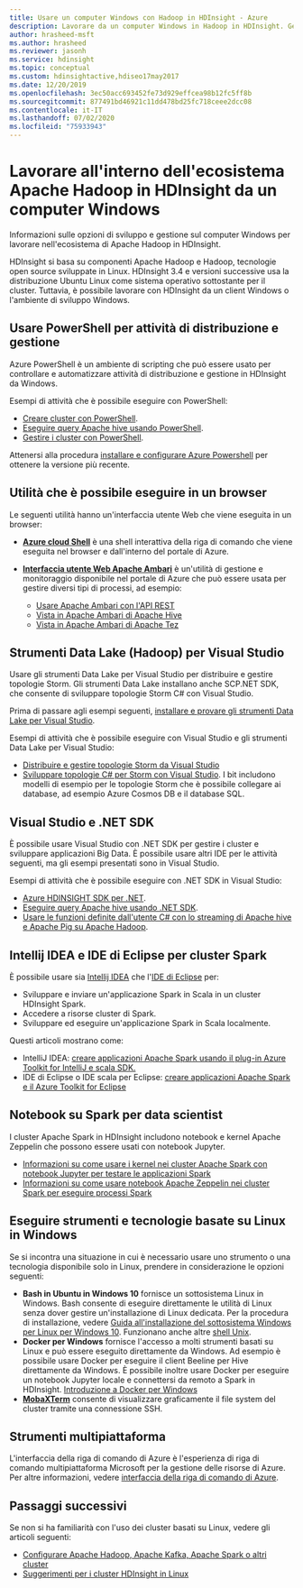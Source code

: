 ```yaml
---
title: Usare un computer Windows con Hadoop in HDInsight - Azure
description: Lavorare da un computer Windows in Hadoop in HDInsight. Gestire ed eseguire query sui cluster con gli strumenti di PowerShell, Visual Studio e Linux. Sviluppare soluzioni Big Data con .NET.
author: hrasheed-msft
ms.author: hrasheed
ms.reviewer: jasonh
ms.service: hdinsight
ms.topic: conceptual
ms.custom: hdinsightactive,hdiseo17may2017
ms.date: 12/20/2019
ms.openlocfilehash: 3ec50acc693452fe73d929effcea98b12fc5ff8b
ms.sourcegitcommit: 877491bd46921c11dd478bd25fc718ceee2dcc08
ms.contentlocale: it-IT
ms.lasthandoff: 07/02/2020
ms.locfileid: "75933943"
---
```

# <a name="work-in-the-apache-hadoop-ecosystem-on-hdinsight-from-a-windows-pc"></a>Lavorare all'interno dell'ecosistema Apache Hadoop in HDInsight da un computer Windows

Informazioni sulle opzioni di sviluppo e gestione sul computer Windows per lavorare nell'ecosistema di Apache Hadoop in HDInsight.

HDInsight si basa su componenti Apache Hadoop e Hadoop, tecnologie open source sviluppate in Linux. HDInsight 3.4 e versioni successive usa la distribuzione Ubuntu Linux come sistema operativo sottostante per il cluster. Tuttavia, è possibile lavorare con HDInsight da un client Windows o l'ambiente di sviluppo Windows.

## <a name="use-powershell-for-deployment-and-management-tasks"></a>Usare PowerShell per attività di distribuzione e gestione

Azure PowerShell è un ambiente di scripting che può essere usato per controllare e automatizzare attività di distribuzione e gestione in HDInsight da Windows.

Esempi di attività che è possibile eseguire con PowerShell:

* [Creare cluster con PowerShell](hdinsight-hadoop-create-linux-clusters-azure-powershell.md).
* [Eseguire query Apache hive usando PowerShell](hadoop/apache-hadoop-use-hive-powershell.md).
* [Gestire i cluster con PowerShell](hdinsight-administer-use-powershell.md).

Attenersi alla procedura [installare e configurare Azure Powershell](https://docs.microsoft.com/powershell/azure/install-az-ps) per ottenere la versione più recente.

## <a name="utilities-you-can-run-in-a-browser"></a>Utilità che è possibile eseguire in un browser

Le seguenti utilità hanno un'interfaccia utente Web che viene eseguita in un browser:
* **[Azure cloud Shell](https://docs.microsoft.com/azure/cloud-shell/overview)** è una shell interattiva della riga di comando che viene eseguita nel browser e dall'interno del portale di Azure.

* **[Interfaccia utente Web Apache Ambari](hdinsight-hadoop-manage-ambari.md)** è un'utilità di gestione e monitoraggio disponibile nel portale di Azure che può essere usata per gestire diversi tipi di processi, ad esempio:
    * [Usare Apache Ambari con l'API REST](hdinsight-hadoop-manage-ambari-rest-api.md)
    * [Vista in Apache Ambari di Apache Hive](hadoop/apache-hadoop-use-hive-ambari-view.md)
    * [Vista in Apache Ambari di Apache Tez](hdinsight-debug-ambari-tez-view.md)

## <a name="data-lake-hadoop-tools-for-visual-studio"></a>Strumenti Data Lake (Hadoop) per Visual Studio

Usare gli strumenti Data Lake per Visual Studio per distribuire e gestire topologie Storm. Gli strumenti Data Lake installano anche SCP.NET SDK, che consente di sviluppare topologie Storm C# con Visual Studio.

Prima di passare agli esempi seguenti, [installare e provare gli strumenti Data Lake per Visual Studio](hadoop/apache-hadoop-visual-studio-tools-get-started.md).

Esempi di attività che è possibile eseguire con Visual Studio e gli strumenti Data Lake per Visual Studio:
* [Distribuire e gestire topologie Storm da Visual Studio](storm/apache-storm-deploy-monitor-topology-linux.md)
* [Sviluppare topologie C# per Storm con Visual Studio](storm/apache-storm-develop-csharp-visual-studio-topology.md). I bit includono modelli di esempio per le topologie Storm che è possibile collegare ai database, ad esempio Azure Cosmos DB e il database SQL.

## <a name="visual-studio-and-the-net-sdk"></a>Visual Studio e .NET SDK

È possibile usare Visual Studio con .NET SDK per gestire i cluster e sviluppare applicazioni Big Data. È possibile usare altri IDE per le attività seguenti, ma gli esempi presentati sono in Visual Studio.

Esempi di attività che è possibile eseguire con .NET SDK in Visual Studio:
* [Azure HDINSIGHT SDK per .NET](https://docs.microsoft.com/dotnet/api/overview/azure/hdinsight?view=azure-dotnet).
* [Eseguire query Apache hive usando .NET SDK](hadoop/apache-hadoop-use-hive-dotnet-sdk.md).
* [Usare le funzioni definite dall'utente C# con lo streaming di Apache hive e Apache Pig su Apache Hadoop](hadoop/apache-hadoop-hive-pig-udf-dotnet-csharp.md).

## <a name="intellij-idea-and-eclipse-ide-for-spark-clusters"></a>Intellij IDEA e IDE di Eclipse per cluster Spark

È possibile usare sia [Intellij IDEA](https://www.jetbrains.com/idea/download) che l'[IDE di Eclipse](https://www.eclipse.org/downloads/) per:
* Sviluppare e inviare un'applicazione Spark in Scala in un cluster HDInsight Spark.
* Accedere a risorse cluster di Spark.
* Sviluppare ed eseguire un'applicazione Spark in Scala localmente.

Questi articoli mostrano come:
* IntelliJ IDEA: [creare applicazioni Apache Spark usando il plug-in Azure Toolkit for IntelliJ e scala SDK.](spark/apache-spark-intellij-tool-plugin.md)
* IDE di Eclipse o IDE scala per Eclipse: [creare applicazioni Apache Spark e il Azure Toolkit for Eclipse](spark/apache-spark-eclipse-tool-plugin.md)

## <a name="notebooks-on-spark-for-data-scientists"></a>Notebook su Spark per data scientist

I cluster Apache Spark in HDInsight includono notebook e kernel Apache Zeppelin che possono essere usati con notebook Jupyter.

* [Informazioni su come usare i kernel nei cluster Apache Spark con notebook Jupyter per testare le applicazioni Spark](spark/apache-spark-zeppelin-notebook.md)
* [Informazioni su come usare notebook Apache Zeppelin nei cluster Spark per eseguire processi Spark](spark/apache-spark-jupyter-notebook-kernels.md)

## <a name="run-linux-based-tools-and-technologies-on-windows"></a>Eseguire strumenti e tecnologie basate su Linux in Windows

Se si incontra una situazione in cui è necessario usare uno strumento o una tecnologia disponibile solo in Linux, prendere in considerazione le opzioni seguenti:

* **Bash in Ubuntu in Windows 10** fornisce un sottosistema Linux in Windows. Bash consente di eseguire direttamente le utilità di Linux senza dover gestire un'installazione di Linux dedicata. Per la procedura di installazione, vedere [Guida all'installazione del sottosistema Windows per Linux per Windows 10](https://docs.microsoft.com/windows/wsl/install-win10).  Funzionano anche altre [shell Unix](https://www.gnu.org/software/bash/).
* **Docker per Windows** fornisce l'accesso a molti strumenti basati su Linux e può essere eseguito direttamente da Windows. Ad esempio è possibile usare Docker per eseguire il client Beeline per Hive direttamente da Windows. È possibile inoltre usare Docker per eseguire un notebook Jupyter locale e connettersi da remoto a Spark in HDInsight. [Introduzione a Docker per Windows](https://docs.docker.com/docker-for-windows/)
* **[MobaXTerm](https://mobaxterm.mobatek.net/)** consente di visualizzare graficamente il file system del cluster tramite una connessione SSH.

## <a name="cross-platform-tools"></a>Strumenti multipiattaforma

L'interfaccia della riga di comando di Azure è l'esperienza di riga di comando multipiattaforma Microsoft per la gestione delle risorse di Azure.  Per altre informazioni, vedere [interfaccia della riga di comando di Azure](https://docs.microsoft.com/cli/azure/?view=azure-cli-latest).

## <a name="next-steps"></a>Passaggi successivi

Se non si ha familiarità con l'uso dei cluster basati su Linux, vedere gli articoli seguenti:
* [Configurare Apache Hadoop, Apache Kafka, Apache Spark o altri cluster](hdinsight-hadoop-provision-linux-clusters.md)
* [Suggerimenti per i cluster HDInsight in Linux](hdinsight-hadoop-linux-information.md)

